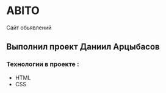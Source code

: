 # ABITO
Сайт обьявлений

## Выполнил проект Даниил Арцыбасов

### Технологии в проекте : 
 - HTML
 - CSS


